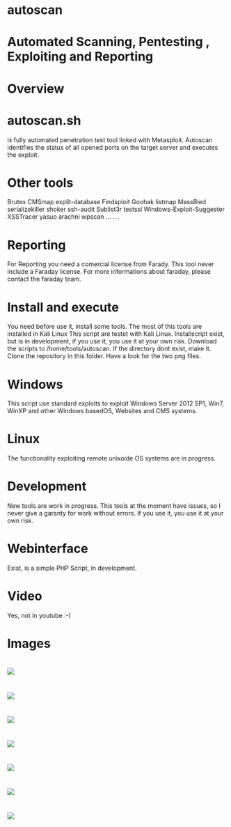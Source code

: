 # autoscan #
# Automated Scanning, Pentesting , Exploiting and Reporting
#
# Overview
# autoscan.sh 
is fully automated penetration test tool linked with Metasploit.
Autoscan identifies the status of all opened ports on the target server and executes the exploit.
# Other tools
Brutex
CMSmap
explit-database
Findsploit
Goohak
listmap
MassBled
serializekiller
shoker
ssh-audit
Sublist3r
testssl
Windows-Exploit-Suggester
XSSTracer
yasuo
arachni
wpscan
...
..
.
#
# Reporting
For Reporting you need a comercial license from Farady. This tool never include a Faraday license.
For more informations about faraday, please contact the faraday team.
#
# Install and execute
You need before use it, install some tools. The most of this tools are installed in Kali Linux
This script are testet with Kali Linux. 
Installscript exist, but is in development, if you use it, you use it at your own risk.
Download the scripts to /home/tools/autoscan. If the directory dont exist, make it.
Clone the repository in this folder.
Have a look for the two png files.
#
# Windows
This script use standard exploits to exploit Windows Server 2012 SP1, Win7, WinXP and other Windows basedOS, Websites and CMS systems.
#
# Linux
The functionality exploiting remote unixoide OS systems are in progress.
#
# Development
New tools are work in progress.
This tools at the moment have issues, so I never give a garanty for work without errors.
If you use it, you use it at your own risk.
# Webinterface
Exist, is a simple PHP Script, in development.
#
# Video
Yes, not in youtube :-)
#
# Images
#
![](File_and_Folder_Structure.png)
#
![](Used_Tools_structure.png)
#
![](autoscan1.png)
#
![](autoscan2.png)
#
![](autoscan3.png)
#
![](autoscan4.png)
#
![](autoscan5.png)
# 
